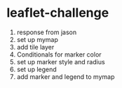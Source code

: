 # leaflet-challenge
1. response from jason 
2. set up mymap
3. add tile layer 
4. Conditionals for marker color
5. set up marker style and radius
6. set up legend
7. add marker and legend to mymap